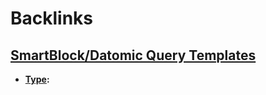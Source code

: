 
# Backlinks
## [SmartBlock/Datomic Query Templates](<SmartBlock/Datomic Query Templates.md>)
- **[Type](<Type.md>):**

